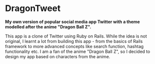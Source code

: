 # DragonTweet

<strong>My own version of popular social media app Twitter with a theme modelled after the anime "Dragon Ball Z".</strong>


This app is a clone of Twitter using Ruby on Rails. While the idea is not original, I learnt a lot from building this app - from the basics of Rails framework to more advanced concepts like search function, hashtag functionality etc. I am a fan of the anime "Dragon Ball Z", so I decided to design my app based on characters from the anime.
